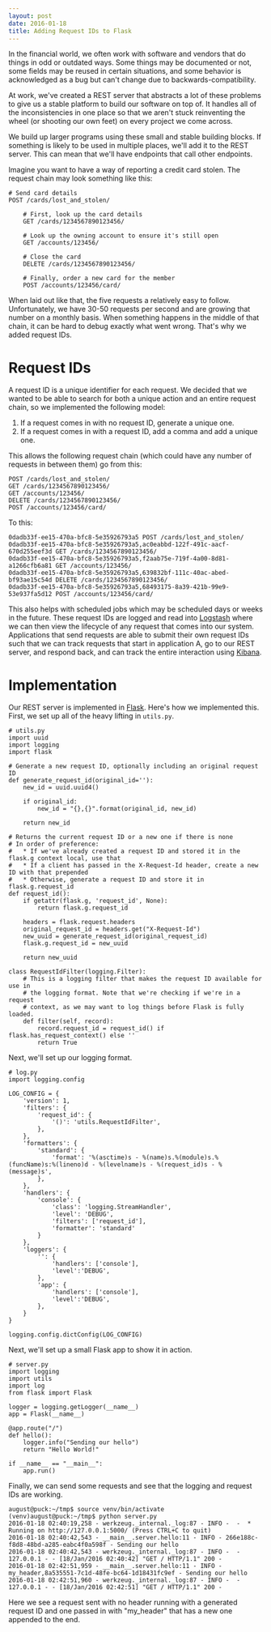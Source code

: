 ```yaml
---
layout: post
date: 2016-01-18
title: Adding Request IDs to Flask
---
```


In the financial world, we often work with software and vendors that do things in odd or outdated ways. Some things may be documented or not, some fields may be reused in certain situations, and some behavior is acknowledged as a bug but can't change due to backwards-compatibility.

At work, we've created a REST server that abstracts a lot of these problems to give us a stable platform to build our software on top of. It handles all of the inconsistencies in one place so that we aren't stuck reinventing the wheel (or shooting our own feet) on every project we come across. 

We build up larger programs using these small and stable building blocks. If something is likely to be used in multiple places, we'll add it to the REST server. This can mean that we'll have endpoints that call other endpoints.

Imagine you want to have a way of reporting a credit card stolen. The request chain may look something like this:

    # Send card details
    POST /cards/lost_and_stolen/

        # First, look up the card details
        GET /cards/1234567890123456/

        # Look up the owning account to ensure it's still open
        GET /accounts/123456/

        # Close the card
        DELETE /cards/1234567890123456/

        # Finally, order a new card for the member
        POST /accounts/123456/card/

When laid out like that, the five requests a relatively easy to follow. Unfortunately, we have 30-50 requests per second and are growing that number on a monthly basis. When something happens in the middle of that chain, it can be hard to debug exactly what went wrong. That's why we added request IDs.

# Request IDs
A request ID is a unique identifier for each request. We decided that we wanted to be able to search for both a unique action and an entire request chain, so we implemented the following model:

1. If a request comes in with no request ID, generate a unique one.
2. If a request comes in with a request ID, add a comma and add a unique one.

This allows the following request chain (which could have any number of requests in between them) go from this:

    POST /cards/lost_and_stolen/
    GET /cards/1234567890123456/
    GET /accounts/123456/
    DELETE /cards/1234567890123456/
    POST /accounts/123456/card/

To this:

    0dadb33f-ee15-470a-bfc8-5e35926793a5 POST /cards/lost_and_stolen/
    0dadb33f-ee15-470a-bfc8-5e35926793a5,ac0eabbd-122f-491c-aacf-670d255eef3d GET /cards/1234567890123456/
    0dadb33f-ee15-470a-bfc8-5e35926793a5,f2aab75e-719f-4a00-8d81-a1266cfb6a81 GET /accounts/123456/
    0dadb33f-ee15-470a-bfc8-5e35926793a5,639832bf-111c-40ac-abed-bf93ae15c54d DELETE /cards/1234567890123456/
    0dadb33f-ee15-470a-bfc8-5e35926793a5,68493175-8a39-421b-99e9-53e937fa5d12 POST /accounts/123456/card/

This also helps with scheduled jobs which may be scheduled days or weeks in the future. These request IDs are logged and read into [Logstash][logstash] where we can then view the lifecycle of any request that comes into our system. Applications that send requests are able to submit their own request IDs such that we can track requests that start in application A, go to our REST server, and respond back, and can track the entire interaction using [Kibana][kibana].

# Implementation

Our REST server is implemented in [Flask][flask]. Here's how we implemented this. First, we set up all of the heavy lifting in `utils.py`. 

    # utils.py
    import uuid
    import logging
    import flask
    
    # Generate a new request ID, optionally including an original request ID
    def generate_request_id(original_id=''):
        new_id = uuid.uuid4()
    
        if original_id:
            new_id = "{},{}".format(original_id, new_id)
    
        return new_id
    
    # Returns the current request ID or a new one if there is none
    # In order of preference:
    #   * If we've already created a request ID and stored it in the flask.g context local, use that
    #   * If a client has passed in the X-Request-Id header, create a new ID with that prepended
    #   * Otherwise, generate a request ID and store it in flask.g.request_id
    def request_id():
        if getattr(flask.g, 'request_id', None):
            return flask.g.request_id
    
        headers = flask.request.headers
        original_request_id = headers.get("X-Request-Id")
        new_uuid = generate_request_id(original_request_id)
        flask.g.request_id = new_uuid
    
        return new_uuid
    
    class RequestIdFilter(logging.Filter):
        # This is a logging filter that makes the request ID available for use in
        # the logging format. Note that we're checking if we're in a request
        # context, as we may want to log things before Flask is fully loaded.
        def filter(self, record):
            record.request_id = request_id() if flask.has_request_context() else ''
            return True

Next, we'll set up our logging format. 

    # log.py
    import logging.config
    
    LOG_CONFIG = {
        'version': 1,
        'filters': {
            'request_id': {
                '()': 'utils.RequestIdFilter',
            },
        },
        'formatters': {
            'standard': {
                'format': '%(asctime)s - %(name)s.%(module)s.%(funcName)s:%(lineno)d - %(levelname)s - %(request_id)s - %(message)s',
            },
        },
        'handlers': {
            'console': {
                'class': 'logging.StreamHandler',
                'level': 'DEBUG',
                'filters': ['request_id'],
                'formatter': 'standard'
            }
        },
        'loggers': {
            '': {
                'handlers': ['console'],
                'level':'DEBUG',
            },
            'app': {
                'handlers': ['console'],
                'level':'DEBUG',
            },
        }
    }
    
    logging.config.dictConfig(LOG_CONFIG)

Next, we'll set up a small Flask app to show it in action. 

    # server.py
    import logging
    import utils
    import log
    from flask import Flask
    
    logger = logging.getLogger(__name__)
    app = Flask(__name__)
    
    @app.route("/")
    def hello():
        logger.info("Sending our hello")
        return "Hello World!"
    
    if __name__ == "__main__":
        app.run()

Finally, we can send some requests and see that the logging and request IDs are working. 

    august@puck:~/tmp$ source venv/bin/activate
    (venv)august@puck:~/tmp$ python server.py 
    2016-01-18 02:40:19,258 - werkzeug._internal._log:87 - INFO -  -  * Running on http://127.0.0.1:5000/ (Press CTRL+C to quit)
    2016-01-18 02:40:42,543 - __main__.server.hello:11 - INFO - 266e188c-f8d8-48bd-a285-eabc4f0a598f - Sending our hello
    2016-01-18 02:40:42,543 - werkzeug._internal._log:87 - INFO -  - 127.0.0.1 - - [18/Jan/2016 02:40:42] "GET / HTTP/1.1" 200 -
    2016-01-18 02:42:51,959 - __main__.server.hello:11 - INFO - my_header,8a535551-7c1d-48fe-bc64-1d18431fc9ef - Sending our hello
    2016-01-18 02:42:51,960 - werkzeug._internal._log:87 - INFO -  - 127.0.0.1 - - [18/Jan/2016 02:42:51] "GET / HTTP/1.1" 200 -


Here we see a request sent with no header running with a generated request ID and one passed in with "my_header" that has a new one appended to the end. 

[logstash]: https://www.elastic.co/products/logstash
[kibana]: https://www.elastic.co/products/kibana
[flask]: http://flask.pocoo.org/
